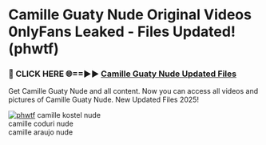 # Camille Guaty Nude Original Videos 0nlyFans Leaked - Files Updated! (phwtf)

<h3>🔴 CLICK HERE 🌐==►► <a href="https://tinyurl.com/52m3yx9h" rel="nofollow">Camille Guaty Nude Updated Files</a></h3>

Get Camille Guaty Nude and all content. Now you can access all videos and pictures of Camille Guaty Nude. New Updated Files 2025!

[![phwtf](https://i.imgur.com/TnHtlc8.gif)](https://tinyurl.com/52m3yx9h)
camille kostel nude<br>
camille coduri nude<br>
camille araujo nude